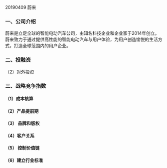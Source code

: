 20190409 蔚来

### 一、公司介绍

蔚来是立足全球的智能电动汽车公司，由知名科技企业和企业家于2014年创立。蔚来致力于通过提供高性能的智能电动汽车与用户体验，为用户创造愉悦的生活方式，打造全球范围内的用户企业。

### 二、投融资

（2）对外投资



### 三、战略竞争指数

#### （1）成本核算

#### （2）产品提前期

#### （3） 品牌和版权

####  （4）客户关系

#### （5） 控制价值链

#### （6）建立行业标准



